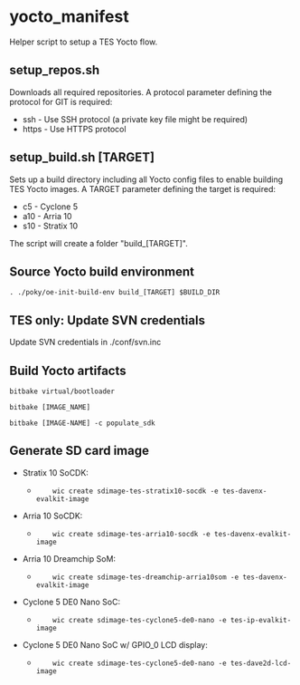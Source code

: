 # yocto_manifest
Helper script to setup a TES Yocto flow.

## setup_repos.sh
Downloads all required repositories.
A protocol parameter defining the protocol for GIT is required:
* ssh   - Use SSH protocol (a private key file might be required)
* https - Use HTTPS protocol

## setup_build.sh [TARGET]
Sets up a build directory including all Yocto config files to enable building TES Yocto images.
A TARGET parameter defining the target is required:
* c5  - Cyclone 5
* a10 - Arria 10
* s10 - Stratix 10

The script will create a folder "build_[TARGET]".

## Source Yocto build environment

	. ./poky/oe-init-build-env build_[TARGET] $BUILD_DIR

## TES only: Update SVN credentials

Update SVN credentials in ./conf/svn.inc

## Build Yocto artifacts

	bitbake virtual/bootloader

	bitbake [IMAGE_NAME]

	bitbake [IMAGE-NAME] -c populate_sdk

## Generate SD card image

* Stratix 10 SoCDK:
  * 		wic create sdimage-tes-stratix10-socdk -e tes-davenx-evalkit-image
* Arria 10 SoCDK:
  * 		wic create sdimage-tes-arria10-socdk -e tes-davenx-evalkit-image
* Arria 10 Dreamchip SoM:
  * 		wic create sdimage-tes-dreamchip-arria10som -e tes-davenx-evalkit-image
* Cyclone 5 DE0 Nano SoC:
  * 		wic create sdimage-tes-cyclone5-de0-nano -e tes-ip-evalkit-image
* Cyclone 5 DE0 Nano SoC w/ GPIO_0 LCD display:
  * 		wic create sdimage-tes-cyclone5-de0-nano -e tes-dave2d-lcd-image
